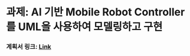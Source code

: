 # 과제: AI 기반 Mobile Robot Controller를 UML을 사용하여 모델링하고 구현  
  
### 계획서 링크: [Link](https://docs.google.com/document/d/19p_Ey0uEPIldkqj7Dy5gqU62xaNRgIae/edit?usp=sharing&ouid=113075564234809645071&rtpof=true&sd=true)
